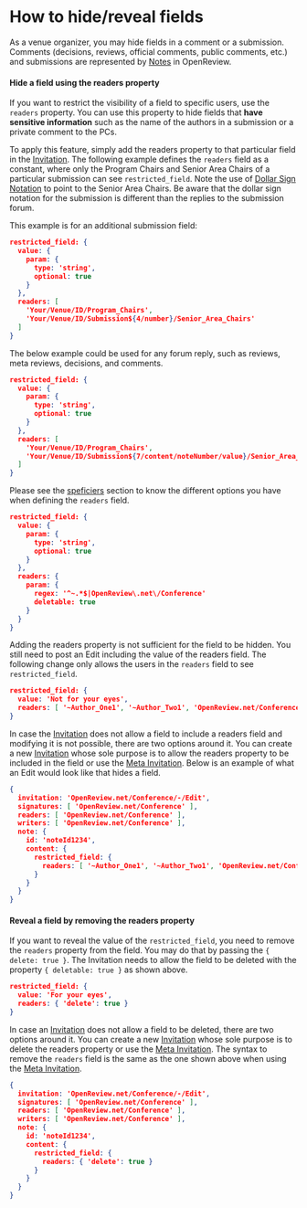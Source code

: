 # How to hide/reveal fields

As a venue organizer, you may hide fields in a comment or a submission. Comments (decisions, reviews, official comments, public comments, etc.) and submissions are represented by [Notes](../../reference/api-v2/entities/note/) in OpenReview.

#### Hide a field using the readers property

If you want to restrict the visibility of a field to specific users, use the `readers` property. You can use this property to hide fields that **have sensitive information** such as the name of the authors in a submission or a private comment to the PCs.

To apply this feature, simply add the readers property to that particular field in the [Invitation](../../reference/api-v2/entities/invitation.md). The following example defines the `readers` field as a constant, where only the Program Chairs and Senior Area Chairs of a particular submission can see `restricted_field`. Note the use of [Dollar Sign Notation](../../reference/api-v2/entities/invitation/dollar-sign-notation.md) to point to the Senior Area Chairs. Be aware that the dollar sign notation for the submission is different than the replies to the submission forum.

This example is for an additional submission field:

```json
restricted_field: {
  value: {
    param: {
      type: 'string',
      optional: true
    }
  },
  readers: [
    'Your/Venue/ID/Program_Chairs',
    'Your/Venue/ID/Submission${4/number}/Senior_Area_Chairs'
  ]
}
```

The below example could be used for any forum reply, such as reviews, meta reviews, decisions, and comments.

```json
restricted_field: {
  value: {
    param: {
      type: 'string',
      optional: true
    }
  },
  readers: [
    'Your/Venue/ID/Program_Chairs',
    'Your/Venue/ID/Submission${7/content/noteNumber/value}/Senior_Area_Chairs'
  ]
}
```

Please see the [speficiers](../../reference/api-v2/entities/invitation/specifiers.md) section to know the different options you have when defining the `readers` field.

```json
restricted_field: {
  value: {
    param: {
      type: 'string',
      optional: true
    }
  },
  readers: {
    param: {
      regex: '^~.*$|OpenReview\.net\/Conference'
      deletable: true
    }
  }
}
```

Adding the readers property is not sufficient for the field to be hidden. You still need to post an Edit including the value of the readers field. The following change only allows the users in the `readers` field to see `restricted_field`.

```json
restricted_field: {
  value: 'Not for your eyes',
  readers: [ '~Author_One1', '~Author_Two1', 'OpenReview.net/Conference' ]
}
```

In case the [Invitation](../../reference/api-v2/entities/invitation.md) does not allow a field to include a readers field and modifying it is not possible, there are two options around it. You can create a new [Invitation](../../reference/api-v2/entities/invitation.md) whose sole purpose is to allow the readers property to be included in the field or use the [Meta Invitation](../../reference/api-v2/entities/invitation/types-and-structure.md#meta-invitations). Below is an example of what an Edit would look like that hides a field.

```json
{
  invitation: 'OpenReview.net/Conference/-/Edit',
  signatures: [ 'OpenReview.net/Conference' ],
  readers: [ 'OpenReview.net/Conference' ],
  writers: [ 'OpenReview.net/Conference' ],
  note: {
    id: 'noteId1234',
    content: {
      restricted_field: {
        readers: [ '~Author_One1', '~Author_Two1', 'OpenReview.net/Conference' ]
      }
    }
  }
}
```

#### Reveal a field by removing the readers property

If you want to reveal the value of the `restricted_field`, you need to remove the `readers` property from the field. You may do that by passing the `{ delete: true }`. The Invitation needs to allow the field to be deleted with the property `{ deletable: true }` as shown above.

```json
restricted_field: {
  value: 'For your eyes',
  readers: { 'delete': true }
}
```

In case an [Invitation](../../reference/api-v2/entities/invitation.md) does not allow a field to be deleted, there are two options around it. You can create a new [Invitation](../../reference/api-v2/entities/invitation.md) whose sole purpose is to delete the readers property or use the [Meta Invitation](../../reference/api-v2/entities/invitation/types-and-structure.md#meta-invitations). The syntax to remove the `readers` field is the same as the one shown above when using the [Meta Invitation](../../reference/api-v2/entities/invitation/types-and-structure.md#meta-invitations).

```json
{
  invitation: 'OpenReview.net/Conference/-/Edit',
  signatures: [ 'OpenReview.net/Conference' ],
  readers: [ 'OpenReview.net/Conference' ],
  writers: [ 'OpenReview.net/Conference' ],
  note: {
    id: 'noteId1234',
    content: {
      restricted_field: {
        readers: { 'delete': true }
      }
    }
  }
}
```
